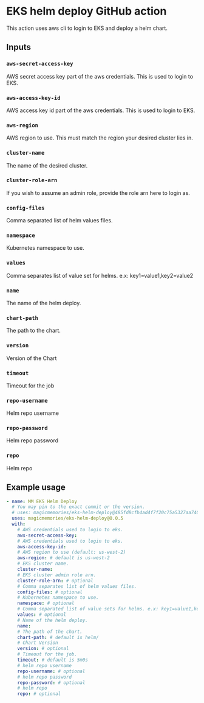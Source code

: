 # EKS helm deploy GitHub action

This action uses aws cli to login to EKS and deploy a helm chart.

## Inputs

### `aws-secret-access-key`

AWS secret access key part of the aws credentials. This is used to login to EKS.

### `aws-access-key-id`

AWS access key id part of the aws credentials. This is used to login to EKS.

### `aws-region`

AWS region to use. This must match the region your desired cluster lies in.

### `cluster-name`

The name of the desired cluster.

### `cluster-role-arn`

If you wish to assume an admin role, provide the role arn here to login as.

### `config-files`

Comma separated list of helm values files.

### `namespace`

Kubernetes namespace to use.

### `values`

Comma separates list of value set for helms. e.x: key1=value1,key2=value2

### `name`

The name of the helm deploy.

### `chart-path`

The path to the chart.

### `version`

Version of the Chart

### `timeout`

Timeout for the job

### `repo-username`

Helm repo username

### `repo-password`

Helm repo password

### `repo`

Helm repo

## Example usage

```yaml
- name: MM EKS Helm Deploy
  # You may pin to the exact commit or the version.
  # uses: magicmemories/eks-helm-deploy@485fd8cfb4ad4f7f20c75a5327aa740cf5331c34
  uses: magicmemories/eks-helm-deploy@0.0.5
  with:
    # AWS credentials used to login to eks.
    aws-secret-access-key: 
    # AWS credentials used to login to eks.
    aws-access-key-id: 
    # AWS region to use (default: us-west-2)
    aws-region: # default is us-west-2
    # EKS cluster name.
    cluster-name: 
    # EKS cluster admin role arn.
    cluster-role-arn: # optional
    # Comma separates list of helm values files.
    config-files: # optional
    # Kubernetes namespace to use.
    namespace: # optional
    # Comma separated list of value sets for helms. e.x: key1=value1,key2=value2
    values: # optional
    # Name of the helm deploy.
    name: 
    # The path of the chart.
    chart-path: # default is helm/
    # Chart Version
    version: # optional
    # Timeout for the job.
    timeout: # default is 5m0s
    # helm repo username
    repo-username: # optional
    # helm repo password
    repo-password: # optional
    # helm repo
    repo: # optional
```
